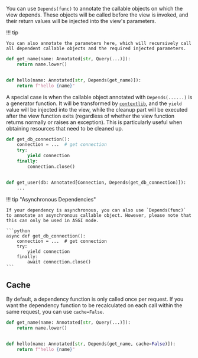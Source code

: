 You can use `Depends(func)` to annotate the callable objects on which the view depends. These objects will be called before the view is invoked, and their return values will be injected into the view's parameters.

!!! tip

    You can also annotate the parameters here, which will recursively call all dependent callable objects and the required injected parameters.

```python
def get_name(name: Annotated[str, Query(...)]):
    return name.lower()


def hello(name: Annotated[str, Depends(get_name)]):
    return f"hello {name}"
```

A special case is when the callable object annotated with `Depends(......)` is a generator function. It will be transformed by [`contextlib`](https://docs.python.org/3/library/contextlib.html), and the `yield` value will be injected into the view, while the cleanup part will be executed after the view function exits (regardless of whether the view function returns normally or raises an exception). This is particularly useful when obtaining resources that need to be cleaned up.

```python
def get_db_connection():
    connection = ...  # get connection
    try:
        yield connection
    finally:
        connection.close()


def get_user(db: Annotated[Connection, Depends(get_db_connection)]):
    ...
```

!!! tip "Asynchronous Dependencies"

    If your dependency is asynchronous, you can also use `Depends(func)` to annotate an asynchronous callable object. However, please note that this can only be used in ASGI mode.
    
    ```python
    async def get_db_connection():
        connection = ...  # get connection
        try:
            yield connection
        finally:
            await connection.close()
    ```

## Cache

By default, a dependency function is only called once per request. If you want the dependency function to be recalculated on each call within the same request, you can use `cache=False`.

```python
def get_name(name: Annotated[str, Query(...)]):
    return name.lower()


def hello(name: Annotated[str, Depends(get_name, cache=False)]):
    return f"hello {name}"
```
